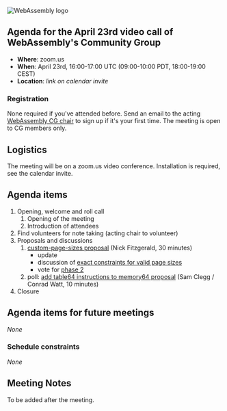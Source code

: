 ![WebAssembly logo](/images/WebAssembly.png)

## Agenda for the April 23rd video call of WebAssembly's Community Group

- **Where**: zoom.us
- **When**: April 23rd, 16:00-17:00 UTC (09:00-10:00 PDT, 18:00-19:00 CEST)
- **Location**: *link on calendar invite*

### Registration

None required if you've attended before. Send an email to the acting [WebAssembly CG chair](mailto:webassembly-cg-chair@chromium.org)
to sign up if it's your first time. The meeting is open to CG members only.

## Logistics

The meeting will be on a zoom.us video conference.
Installation is required, see the calendar invite.

## Agenda items

1. Opening, welcome and roll call
    1. Opening of the meeting
    1. Introduction of attendees
1. Find volunteers for note taking (acting chair to volunteer)
1. Proposals and discussions
    1. [custom-page-sizes proposal](https://github.com/WebAssembly/custom-page-sizes)  (Nick Fitzgerald, 30 minutes)
       * update
       * discussion of [exact constraints for valid page sizes](https://github.com/WebAssembly/custom-page-sizes/issues/2)
       * vote for [phase 2](https://github.com/WebAssembly/meetings/blob/main/process/phases.md#2-feature-description-available-community--working-group)
    1. poll: [add table64 instructions to memory64 proposal](https://github.com/WebAssembly/memory64/issues/46#issuecomment-1957860383) (Sam Clegg / Conrad Watt, 10 minutes)
1. Closure

## Agenda items for future meetings

*None*

### Schedule constraints

*None*

## Meeting Notes

To be added after the meeting.

